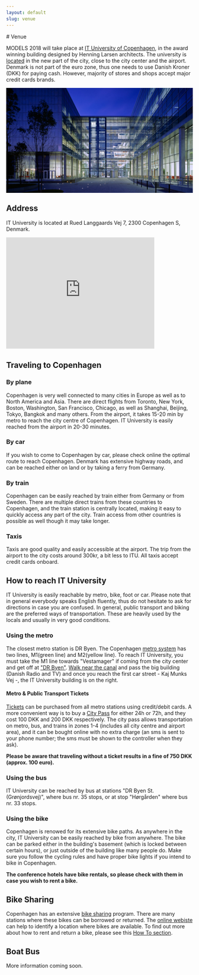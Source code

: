 ```yaml
---
layout: default
slug: venue
---
```

<div class="row">
<div class="col-md-12" markdown="1">
# Venue

MODELS 2018 will take place at [IT University of Copenhagen](https://en.itu.dk/), in the award winning building designed by Henning Larsen architects. 
The university is [located](https://www.google.com/maps/place/IT+University+of+Copenhagen/@55.6596402,12.5887504,16.98z/data=!4m5!3m4!1s0x46525345017412b3:0xa280a05485937e38!8m2!3d55.659635!4d12.590958?hl=en) in the new part of the city, close to the city center and the airport. Denmark is not part of the euro zone, thus one needs to use Danish Kroner (DKK) for paying cash. However, majority of stores and shops accept major credit cards brands. 

<style type="text/css">
	img {
    padding: 0;
    display: block;
    margin: 0 auto;
    max-height: 80%;
    max-width: 100%;
}
</style>
<img src="/assets/venue/itu.jpg">

## Address
IT University is located at Rued Langgaards Vej 7, 2300 Copenhagen S, Denmark.
<iframe src="https://www.google.com/maps/embed?pb=!1m14!1m8!1m3!1d2250.7951746137737!2d12.5877546!3d55.6577714!3m2!1i1024!2i768!4f13.1!3m3!1m2!1s0x46525345017412b3%3A0xa280a05485937e38!2sIT+University+of+Copenhagen!5e0!3m2!1sen!2sch!4v1518341255050" width="400" height="300" frameborder="0" style="border:0" allowfullscreen></iframe>

## Traveling to Copenhagen

### By plane
Copenhagen is very well connected to many cities in Europe as well as to North America and Asia. There are direct flights from Toronto, New York, Boston, Washington, San Francisco, Chicago, as well as Shanghai, Beijing, Tokyo, Bangkok and many others. From the airport, it takes 15-20 min by metro to reach the city centre of Copenhagen. IT University is easily reached from the airport in 20-30 minutes. 

### By car
If you wish to come to Copenhagen by car, please check online the optimal route to reach Copenhagen. Denmark has extensive highway roads, and can be reached either on land or by taking a ferry from Germany.

### By train
Copenhagen can be easily reached by train either from Germany or from Sweden. There are multiple direct trains from these countries to Copenhagen, and the train station is centrally located, making it easy to quickly access any part of the city. Train access from other countries is possible as well though it may take longer. 

### Taxis
Taxis are good quality and  easily accessible at the airport. The trip from the airport to the city costs around 300kr,  a bit less to ITU. All taxis accept credit cards onboard.

## How to reach IT University
IT University is easily reachable by metro, bike, foot or car. Please note that in general everybody speaks English fluently, thus do not hesitate to ask for directions in case you are confused. 
In general, public transport and biking are the preferred ways of transportation. These are heavily used by the locals and usually in very good conditions.

### Using the metro
The closest metro station is DR Byen. The Copenhagen [metro system](http://intl.m.dk/#!/) has two lines, M1(green line) and M2(yellow line). To reach IT University, you must take the M1 line towards "Vestamager" if coming from the city center and get off at ["DR Byen"](http://intl.m.dk/#!/stations/stationer/dr+byen). [Walk near the canal](https://www.google.com/maps/dir/DR+Byen+St.+(Metro),+Copenhagen,+Denmark/IT+University+of+Copenhagen,+Rued+Langgaards+Vej,+Denmark/@55.6577432,12.587677,17z/data=!3m1!4b1!4m14!4m13!1m5!1m1!1s0x4652535ae2027ccd:0x106f9dbfc91a849a!2m2!1d12.5889897!2d55.6558129!1m5!1m1!1s0x46525345017412b3:0xa280a05485937e38!2m2!1d12.590958!2d55.659635!3e2) and pass the big building (Danish Radio and TV) and once you reach the first car street - Kaj Munks Vej -, the IT University building is on the right. 

#### Metro & Public Transport Tickets
[Tickets](http://intl.m.dk/#!/about+the+metro/tickets) can be purchased from all metro stations using credit/debit cards. A more convenient way is to buy a [City Pass](https://dinoffentligetransport.dk/citypass) for either 24h or 72h, and they cost 100 DKK and 200 DKK respectively. The city pass allows transportation on metro, bus, and trains in zones 1-4 (includes all city centre and airport area), and it can be bought online with no extra charge (an sms is sent to your phone number; the sms must be shown to the controller when they ask). 

**Please be aware that traveling without a ticket results in a fine of 750 DKK (approx. 100 euro).**

### Using the bus
IT University can be reached by bus at stations "DR Byen St. (Grønjordsvej)", where bus nr. 35 stops, or at stop "Hørgården" where bus nr. 33 stops.

### Using the bike
Copenhagen is renowed for its extensive bike paths. As anywhere in the city, IT University can be easily reached by bike from anywhere. The bike can be parked either in the building's basement (which is locked between certain hours), or just outside of the building like many people do. 
Make sure you follow the cycling rules and have proper bike lights if you intend to bike in Copenhagen. 

**The conference hotels have bike rentals, so please check with them in case you wish to rent a bike.**

## Bike Sharing

Copenhagen has an extensive [bike sharing](https://bycyklen.dk/en/) program. There are many stations where these bikes can be borrowed or returned. The [online webiste](https://bycyklen.dk/en/find-a-bike/) can help to identify a location where bikes are available.
To find out more about how to rent and return a bike, please see this [How To section](https://bycyklen.dk/en/how-to/).

## Boat Bus

More information coming soon.

</div>
</div>
